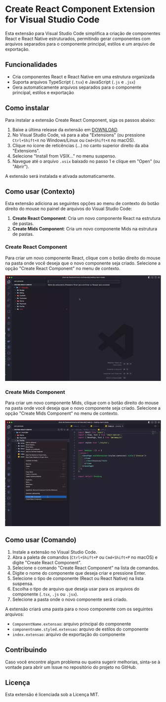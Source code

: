 # Create React Component Extension for Visual Studio Code

Esta extensão para Visual Studio Code simplifica a criação de componentes React e React Native estruturados, permitindo gerar componentes com arquivos separados para o componente principal, estilos e um arquivo de exportação.

## Funcionalidades

- Cria componentes React e React Native em uma estrutura organizada
- Suporta arquivos TypeScript (`.tsx`) e JavaScript (`.js` e `.jsx`)
- Gera automaticamente arquivos separados para o componente principal, estilos e exportação

## Como instalar

Para instalar a extensão Create React Component, siga os passos abaixo:

1. Baixe a última release da extensão em [DOWNLOAD](https://github.com/jeandrorc/vscode-create-react-compoente/releases/latest).
2. No Visual Studio Code, vá para a aba "Extensions" (ou pressione `Ctrl+Shift+X` no Windows/Linux ou `Cmd+Shift+X` no macOS).
3. Clique no ícone de reticências (...) no canto superior direito da aba "Extensions".
4. Selecione "Install from VSIX..." no menu suspenso.
5. Navegue até o arquivo `.vsix` baixado no passo 1 e clique em "Open" (ou "Abrir").

A extensão será instalada e ativada automaticamente.

## Como usar (Contexto)

Esta extensão adiciona as seguintes opções ao menu de contexto do botão direito do mouse no painel de arquivos do Visual Studio Code:

1. **Create React Component**: Cria um novo componente React na estrutura de pastas.
2. **Create Mids Component**: Cria um novo componente Mids na estrutura de pastas.

### Create React Component

Para criar um novo componente React, clique com o botão direito do mouse na pasta onde você deseja que o novo componente seja criado. Selecione a opção "Create React Component" no menu de contexto.

![Create React Component GIF](assets/react-component-use.webp)

### Create Mids Component

Para criar um novo componente Mids, clique com o botão direito do mouse na pasta onde você deseja que o novo componente seja criado. Selecione a opção "Create Mids Component" no menu de contexto.

![Create Mids Component GIF](assets/mids-use.webp)

## Como usar (Comando)

1. Instale a extensão no Visual Studio Code.
2. Abra a paleta de comandos (`Ctrl+Shift+P` ou `Cmd+Shift+P` no macOS) e digite "Create React Component".
3. Selecione o comando "Create React Component" na lista de comandos.
4. Digite o nome do componente que deseja criar e pressione Enter.
5. Selecione o tipo de componente (React ou React Native) na lista suspensa.
6. Escolha o tipo de arquivo que deseja usar para os arquivos do componente (`.tsx`, `.js` ou `.jsx`).
7. Selecione a pasta onde o novo componente será criado.

A extensão criará uma pasta para o novo componente com os seguintes arquivos:

- `ComponentName.extensao`: arquivo principal do componente
- `componentname.styled.extensao`: arquivo de estilos do componente
- `index.extensao`: arquivo de exportação do componente

## Contribuindo

Caso você encontre algum problema ou queira sugerir melhorias, sinta-se à vontade para abrir um Issue no repositório do projeto no GitHub.

## Licença

Esta extensão é licenciada sob a Licença MIT.
